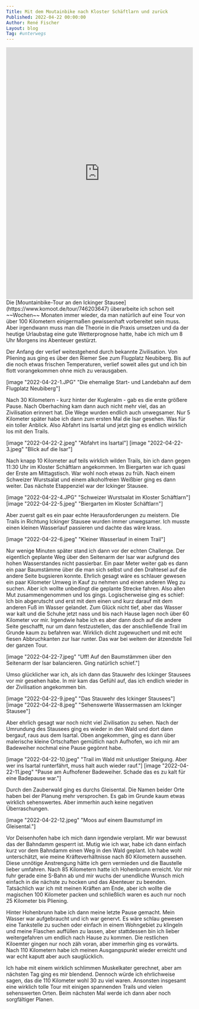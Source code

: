 ```yaml
---
Title: Mit dem Moutainbike nach Kloster Schäftlarn und zurück
Published: 2022-04-22 00:00:00
Author: René Fischer
Layout: blog
Tag: #unterwegs
---
```

<iframe src="https://www.komoot.de/tour/746203647/embed?profile=1" width="100%" height="680" frameborder="0" scrolling="no"></iframe>
Die [Mountainbike-Tour an den Ickinger Stausee](https://www.komoot.de/tour/746203647) überarbeite ich schon seit ~~Wochen~~ Monaten immer wieder, da man natürlich auf eine Tour von über 100 Kilometern einigermaßen gewissenhaft vorbereitet sein muss. Aber irgendwann muss man die Theorie in die Praxis umsetzen und da der heutige Urlaubstag eine gute Wetterprognose hatte, habe ich mich um 8 Uhr Morgens ins Abenteuer gestürzt.

Der Anfang der verlief weitestgehend durch bekannte Zivilisation. Von Pliening aus ging es über den Riemer See zum Flugplatz Neubiberg. Bis auf die noch etwas frischen Temperaturen, verlief soweit alles gut und ich bin flott vorangekommen ohne mich zu verausgaben.

[image "2022-04-22-1.JPG" "Die ehemalige Start- und Landebahn auf dem Flugplatz Neubiberg"]

Nach 30 Kilometern - kurz hinter der Kugleralm - gab es die erste größere Pause. Nach Oberhaching kam dann auch nicht mehr viel, das an Zivilisation erinnert hat. Die Wege wurden endlich auch unwegsamer. Nur 5 Kilometer später habe ich dann zum ersten Mal die Isar gesehen. Was für ein toller Anblick. Also Abfahrt ins Isartal und jetzt ging es endlich wirklich los mit den Trails.

[image "2022-04-22-2.jpeg" "Abfahrt ins Isartal"]
[image "2022-04-22-3.jpeg" "Blick auf die Isar"]

Nach knapp 10 Kilometer auf teils wirklich wilden Trails, bin ich dann gegen 11:30 Uhr im Kloster Schäftlarn angekommen. Im Biergarten war ich quasi der Erste am Mittagstisch. War wohl noch etwas zu früh. Nach einem Schweizer Wurstsalat und einem alkoholfreien Weißbier ging es dann weiter. Das nächste Etappenziel war der Ickinger Stausee.

[image "2022-04-22-4.JPG" "Schweizer Wurstsalat im Kloster Schäftlarn"]
[image "2022-04-22-5.jpeg" "Biergarten im Kloster Schäftlarn"]

Aber zuerst galt es ein paar echte Herausforderungen zu meistern. Die Trails in Richtung Ickinger Stausee wurden immer unwegsamer. Ich musste einen kleinen Wasserlauf passieren und dachte das wäre krass. 

[image "2022-04-22-6.jpeg" "Kleiner Wasserlauf in einem Trail"]

Nur wenige Minuten später stand ich dann vor der echten Challenge. Der eigentlich geplante Weg über den Seitenarm der Isar war aufgrund des hohen Wasserstandes nicht passierbar. Ein paar Meter weiter gab es dann ein paar Baumstämme über die man sich selbst und den Drahtesel auf die andere Seite bugsieren konnte. Ehrlich gesagt wäre es schlauer gewesen ein paar Kilometer Umweg in Kauf zu nehmen und einen anderen Weg zu suchen. Aber ich wollte unbedingt die geplante Strecke fahren. Also allen Mut zusammengenommen und los gings. Logischerweise ging es schief: Ich bin abgerutscht und erst mit dem einen und kurz darauf mit dem anderen Fuß im Wasser gelandet. Zum Glück nicht tief, aber das Wasser war kalt und die Schuhe jetzt nass und bis nach Hause lagen noch über 60 Kilometer vor mir. Irgendwie habe ich es aber dann doch auf die andere Seite geschafft, nur um dann festzustellen, das der anschließende Trail im Grunde kaum zu befahren war. Wirklich dicht zugewuchert und mit echt fiesen Abbruchkanten zur Isar runter. Das war bei weitem der ätzendste Teil der ganzen Tour.

[image "2022-04-22-7.jpeg" "Uff! Auf den Baumstämmen über den Seitenarm der Isar balancieren. Ging natürlich schief."]

Umso glücklicher war ich, als ich dann das Stauwehr des Ickinger Stausees vor mir gesehen habe. In mir kam das Gefühl auf, das ich endlich wieder in der Zivilisation angekommen bin.

[image "2022-04-22-9.jpeg" "Das Stauwehr des Ickinger Stausees"]
[image "2022-04-22-8.jpeg" "Sehenswerte Wassermassen am Ickinger Stausee"]

Aber ehrlich gesagt war noch nicht viel Zivilisation zu sehen. Nach der Umrundung des Stausees ging es wieder in den Wald und dort dann bergauf, raus aus dem Isartal. Oben angekommen, ging es dann über malerische kleine Ortschaften gemütlich nach Aufhofen, wo ich mir am Badeweiher nochmal eine Pause gegönnt habe.

[image "2022-04-22-10.jpeg" "Trail im Wald mit unlustiger Steigung. Aber wer ins Isartal runterfährt, muss halt auch wieder rauf."]
[image "2022-04-22-11.jpeg" "Pause am Aufhofener Badeweiher. Schade das es zu kalt für eine Badepause war."]

Durch den Zauberwald ging es durchs Gleisental. Die Namen beider Orte haben bei der Planung mehr versprochen. Es gab im Grunde kaum etwas wirklich sehenswertes. Aber immerhin auch keine negativen Überraschungen.

[image "2022-04-22-12.jpeg" "Moos auf einem Baumstumpf im Gleisental."]

Vor Deisenhofen habe ich mich dann irgendwie verplant. Mir war bewusst das der Bahndamm gesperrt ist. Mutig wie ich war, habe ich dann einfach kurz vor dem Bahndamm einen Weg in den Wald geplant. Ich habe wohl unterschätzt, wie meine Kräfteverhältnisse nach 80 Kilometern aussehen. Diese unnötige Anstrengung hätte ich gern vermieden und die Baustelle lieber umfahren. Nach 85 Kilometern hatte ich Hohenbrunn erreicht. Vor mir fuhr gerade eine S-Bahn ab und mir wuchs der unendliche Wunsch mich einfach in die nächste zu hocken und das Abenteuer zu beenden. Tatsächlich war ich mit meinen Kräften am Ende, aber ich wollte die magischen 100 Kilometer packen und schließlich waren es auch nur noch 25 Kilometer bis Pliening.

Hinter Hohenbrunn habe ich dann meine letzte Pause gemacht. Mein Wasser war aufgebraucht und ich war genervt. Es wäre schlau gewesen eine Tankstelle zu suchen oder einfach in einem Wohngebiet zu klingeln und meine Flaschen auffüllen zu lassen, aber stattdessen bin ich lieber weitergefahren um endlich nach Hause zu kommen. Die restlichen Kiloemter gingen nur noch zäh voran, aber immerhin ging es vorwärts. Nach 110 Kilometern habe ich meinen Ausgangspunkt wieder erreicht und war echt kaputt aber auch sauglücklich. 

Ich habe mit einem wirklich schlimmen Muskelkater gerechnet, aber am nächsten Tag ging es mir blendend. Dennoch würde ich ehrlichweise sagen, das die 110 Kilometer wohl 30 zu viel waren. Ansonsten insgesamt eine wirklich tolle Tour mit einigen spannenden Trails und vielen sehenswerten Orten. Beim nächsten Mal werde ich dann aber noch sorgfältiger Planen.